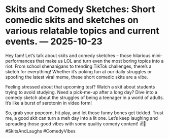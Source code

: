 # Skits and Comedy Sketches: Short comedic skits and sketches on various relatable topics and current events. — 2025-10-23

Hey fam! Let’s talk about skits and comedy sketches – those hilarious mini-performances that make us LOL and turn even the most boring topics into a riot. From school shenanigans to trending TikTok challenges, there’s a sketch for everything! Whether it’s poking fun at our daily struggles or spoofing the latest viral meme, these short comedic skits are a vibe.

Feeling stressed about that upcoming test? Watch a skit about students trying to avoid studying. Need a pick-me-up after a long day? Dive into a comedy sketch about the struggles of being a teenager in a world of adults. It’s like a burst of serotonin in video form!

So, grab your popcorn, hit play, and let those funny bones get tickled. Trust me, a good skit can turn a meh day into a lit one. Let’s keep laughing and spreading those good vibes with some quality comedy content! ✌️🤣 #SkitsAndLaughs #ComedyVibes